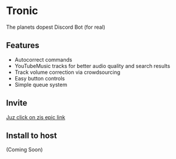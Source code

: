 # Tronic
The planets dopest Discord Bot
(for real)

## Features
- Autocorrect commands
- YouTubeMusic tracks for better audio quality and search results
- Track volume correction via crowdsourcing
- Easy button controls
- Simple queue system

## Invite
[Juz click on zis epic link](https://discordapp.com/oauth2/authorize?scope=bot&client_id=554803884439240705&permissions=8)

## Install to host
(Coming Soon)
